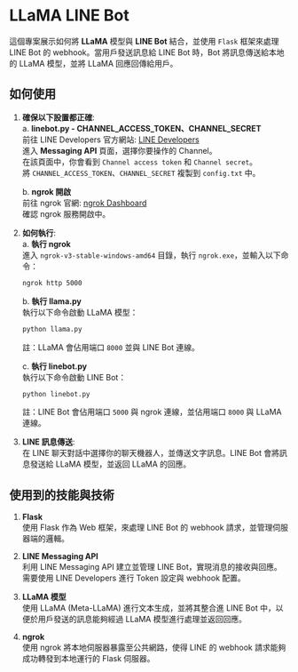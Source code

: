 # LLaMA LINE Bot

這個專案展示如何將 **LLaMA** 模型與 **LINE Bot** 結合，並使用 `Flask` 框架來處理 LINE Bot 的 webhook。當用戶發送訊息給 LINE Bot 時，Bot 將訊息傳送給本地的 LLaMA 模型，並將 LLaMA 回應回傳給用戶。

## 如何使用

1. **確保以下設置都正確**:  
   a. **linebot.py - CHANNEL_ACCESS_TOKEN、CHANNEL_SECRET**  
     前往 LINE Developers 官方網站: [LINE Developers](https://developers.line.biz/console/channel/2006942829/messaging-api?status=success)  
     進入 **Messaging API** 頁面，選擇你要操作的 Channel。  
     在該頁面中，你會看到 `Channel access token` 和 `Channel secret`。  
     將 `CHANNEL_ACCESS_TOKEN`、`CHANNEL_SECRET` 複製到 `config.txt` 中。  
     
   b. **ngrok 開啟**  
     前往 ngrok 官網: [ngrok Dashboard](https://dashboard.ngrok.com/agents)  
     確認 ngrok 服務開啟中。  

2. **如何執行**:  
   a. **執行 ngrok**  
     進入 `ngrok-v3-stable-windows-amd64` 目錄，執行 `ngrok.exe`，並輸入以下命令：  
     ```bash
     ngrok http 5000
     ```  
     
   b. **執行 llama.py**  
     執行以下命令啟動 LLaMA 模型：  
     ```bash
     python llama.py
     ```  
     註：LLaMA 會佔用端口 `8000` 並與 LINE Bot 連線。  
     
   c. **執行 linebot.py**  
     執行以下命令啟動 LINE Bot：  
     ```bash
     python linebot.py
     ```  
     註：LINE Bot 會佔用端口 `5000` 與 ngrok 連線，並佔用端口 `8000` 與 LLaMA 連線。  

3. **LINE 訊息傳送**:  
   在 LINE 聊天對話中選擇你的聊天機器人，並傳送文字訊息。LINE Bot 會將訊息發送給 LLaMA 模型，並返回 LLaMA 的回應。


## 使用到的技能與技術

1. **Flask**  
   使用 Flask 作為 Web 框架，來處理 LINE Bot 的 webhook 請求，並管理伺服器端的邏輯。

2. **LINE Messaging API**  
   利用 LINE Messaging API 建立並管理 LINE Bot，實現消息的接收與回應。需要使用 LINE Developers 進行 Token 設定與 webhook 配置。

3. **LLaMA 模型**  
   使用 LLaMA (Meta-LLaMA) 進行文本生成，並將其整合進 LINE Bot 中，以便於用戶發送的訊息能夠經過 LLaMA 模型進行處理並返回回應。

4. **ngrok**  
   使用 ngrok 將本地伺服器暴露至公共網路，使得 LINE 的 webhook 請求能夠成功轉發到本地運行的 Flask 伺服器。
